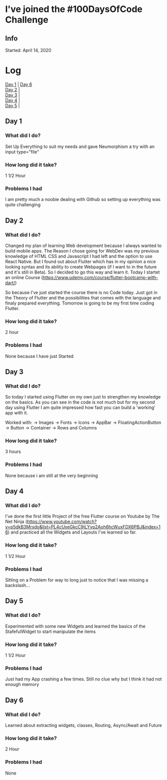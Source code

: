 # I've joined the #100DaysOfCode Challenge

## Info
Started: April 14, 2020

# Log
[Day 1](#day1) | [Day 6](#day6)</br>
[Day 2](#day2) |</br>
[Day 3](#day3) |</br>
[Day 4](#day4) |</br>
[Day 5](#day5) |</br>


<a name="day1"></a>
## Day 1

### What did I do?
Set Up Everything to suit my needs and gave Neumorphism a try with an input type="file"

### How long did it take?
1 1/2 Hour

### Problems I had
I am pretty much a noobie dealing with Github so setting up everything was quite challenging

<a name="day2"></a>
## Day 2

### What did I do?
Changed my plan of learning Web development because I always wanted to build mobile apps. The Reason I chose going for WebDev was my previous knowledge of HTML CSS and Javascript I had left and the option to use React Native. But I found out
about Flutter which has in my opinion a nice looking syntax and its ability to create Webpages (if I want to in the future and it's still in Beta). So I decided to go this way and learn it. 
Today I startet an online Course (https://www.udemy.com/course/flutter-bootcamp-with-dart/)

So because I've just started the course there is no Code today. Just got in the Theory of Flutter and the possibilities that comes with the language and finaly prepared everything.
Tomorrow is going to be my first time coding Flutter.

### How long did it take?
2 hour

### Problems I had
None because I have just Started 

<a name="day3"></a>
## Day 3

### What did I do?
So today I started using Flutter on my own just to strengthen my knowledge on the basics. As you can see in the code is not much but for my second day using Flutter I am quite impressed how
fast you can build a 'working' app with it. 

Worked with:
-> Images
-> Fonts
-> Icons
-> AppBar
-> FloatingActionButton
-> Button
-> Container
-> Rows and Columns

### How long did it take?
3 hours

### Problems I had
None because i am still at the very beginning

<a name="day4"></a>
## Day 4

### What did I do?
I've done the first little Project of the free Flutter course on Youtube by The Net Ninja (https://www.youtube.com/watch?v=p5dkB3Mrxdo&list=PL4cUxeGkcC9jLYyp2Aoh6hcWuxFDX6PBJ&index=16)
and practiced all the Widgets and Layouts I've learned so far.

### How long did it take?
1 1/2 Hour

### Problems I had
Sitting on a Problem for way to long just to notice that I was missing a backslash...

<a name="day5"></a>
## Day 5

### What did I do?
Experimented with some new Widgets and learned the basics of the StafefulWidget to start manipulate the items

### How long did it take?
1 1/2 Hour

### Problems I had
Just had my App crashing a few times. Still no clue why but I think it had not enough memory

<a name="day6"></a>
## Day 6

### What did I do?
Learned about extracting widgets, classes, Routing, Async/Await and Future

### How long did it take?
2 Hour

### Problems I had
None
